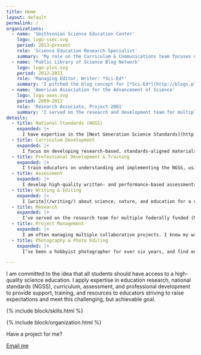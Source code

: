 ```yaml
---
title: Home
layout: default
permalink: /
organizations:
  - name: 'Smithsonian Science Education Center'
    logo: logo-ssec.svg
    period: 2013–present
    role: 'Science Education Research Specialist'
    summary: 'My role on the Curriculum & Communications team focuses on translating research into practice. I’m a managing editor on a new (in development) [NGSS](http://www.nextgenscience.org/)-aligned curriculum series, a project lead on the [*Good Thinking!*](https://www.youtube.com/playlist?list=PLHWBid5WSAzT7PN4Q8Mnpk1ZwCb2g_5V_) video series, and a contributor to the [*STEMvisions*](https://ssec.si.edu/stemvisions-blog) blog.'
  - name: 'Public Library of Science Blog Network'
    logo: logo-plos.svg
    period: 2012–2013
    role: 'Managing Editor, Writer: *Sci-Ed*'
    summary: 'I pitched the blog concept for [*Sci-Ed*](http://blogs.plos.org/scied/) to the network and remotely managed a team of writers to cover science education from multiple angles (including formal, informal, and higher ed) for a broad audience.'
  - name: 'American Association for the Advancement of Science'
    logo: logo-aaas.svg
    period: 2009–2013
    role: 'Research Associate, Project 2061'
    summary: 'I served on the research and development team for multiple federally funded (NSF, IES) grants investigating the effectiveness of research-based, standards-aligned [curriculum materials](http://www.aaas.org/sites/default/files/THSBSummaryBooklet-F.pdf) and [assessments](http://assessment.aaas.org/pages/home).'
details:
  - title: National Standards (NGSS)
    expanded: |+
      I have expertise in the [Next Generation Science Standards](http://www.nextgenscience.org/) (NGSS) and their parent document, the NRC’s [*A Framework for K-12 Science Education*](http://www.nextgenscience.org/framework-k%E2%80%9312-science-education). I was recently selected as a panelist on [Achieve's NGSS EQuIP Peer Review Panel](http://achieve.org/our-initiatives/equip/peer-review-panel).
  - title: Curriculum Development
    expanded: |+
      I focus on developing research-based, standards-aligned materials for elementary and middle school science classrooms. I believe high-quality curriculum materials can be educative for both students and teachers.
  - title: Professional Development & Training
    expanded: |+
      I train educators on understanding and implementing the NGSS, using the [EQuIP rubric](http://www.nextgenscience.org/sites/default/files/EQuIP%20Rubric%20for%20Science%20v3.pdf) to identify NGSS-aligned materials, anticipating and probing student ideas, and facilitating student engagement in the science & engineering practices.
  - title: Assessment
    expanded: |+
      I develop high-quality written- and performance-based assessments through careful review, pilot testing, and precise standards alignment.
  - title: Writing & Editing
    expanded: |+
      I [write](/writing/) about science, nature, and education for a variety of audiences, including teachers, students, and the general public. As an editor, I specialize in structural and line editing and especially enjoy opportunities for close collaboration with writers.
  - title: Research
    expanded: |+
      I’ve served on the research team for multiple federally funded (NSF, IES) science education research studies collecting and analyzing data, including user interviews. I also specialize in translating research findings into the design of educational products – I spend a lot of time on Google Scholar.
  - title: Project Management
    expanded: |+
      I am often managing multiple collaborative projects. I know my way around Basecamp and Slack, and am always looking for ways to streamline processes and foster creativity.
  - title: Photography & Photo Editing
    expanded: |+
      I’ve been a hobbyist photographer for over six years, and find editing in Lightroom just as engaging as shooting. I also shoot events for charities like [City Dogs Rescue](http://www.citydogsrescuedc.org/).

---
```

I am committed to the idea that all students should have access to a high-quality science education. I apply expertise in education research, national standards (NGSS), curriculum, assessment, and professional development to provide support, training, and resources to educators striving to raise expectations and meet this challenging, but achievable goal.  

{% include block/skills.html %}

{% include block/organization.html %}

Have a project for me?

<div class="block">
  <a class="action--center" href="mailto:{{ site.author.email }}">Email me</a>
</div>

